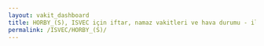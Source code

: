 ```yaml
---
layout: vakit_dashboard
title: HORBY_(S), ISVEC için iftar, namaz vakitleri ve hava durumu - ilçe/eyalet seç
permalink: /ISVEC/HORBY_(S)/
---
```


<script type="text/javascript">
  var GLOBAL_COUNTRY = 'ISVEC';
  var GLOBAL_CITY = 'HORBY_(S)';
  var GLOBAL_STATE = '';
  var lat = 72;
  var lon = 21;
</script>

